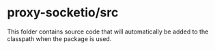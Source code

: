 # proxy-socketio/src

This folder contains source code that will automatically be added to the classpath when
the package is used.
